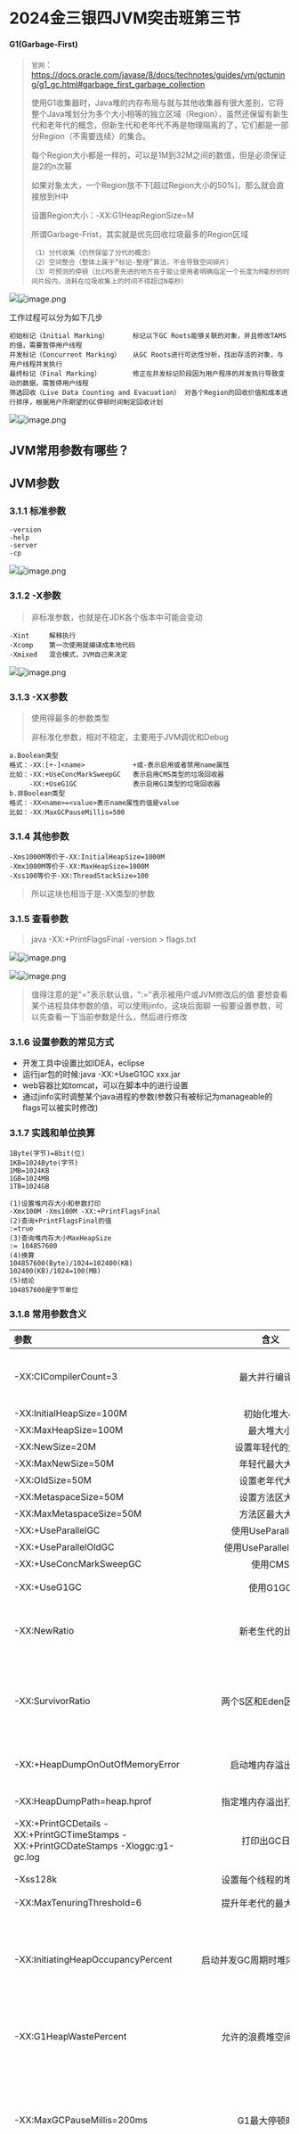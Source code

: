# 2024金三银四JVM突击班第三节

#### G1(Garbage-First)

> `官网`： https://docs.oracle.com/javase/8/docs/technotes/guides/vm/gctuning/g1_gc.html#garbage_first_garbage_collection
>
> 使用G1收集器时，Java堆的内存布局与就与其他收集器有很大差别，它将整个Java堆划分为多个大小相等的独立区域（Region），虽然还保留有新生代和老年代的概念，但新生代和老年代不再是物理隔离的了，它们都是一部分Region（不需要连续）的集合。
>
> 每个Region大小都是一样的，可以是1M到32M之间的数值，但是必须保证是2的n次幂
>
> 如果对象太大，一个Region放不下[超过Region大小的50%]，那么就会直接放到H中
>
> 设置Region大小：-XX:G1HeapRegionSize=<N>M
>
> 所谓Garbage-Frist，其实就是优先回收垃圾最多的Region区域
>
> ```
> （1）分代收集（仍然保留了分代的概念）
> （2）空间整合（整体上属于“标记-整理”算法，不会导致空间碎片）
> （3）可预测的停顿（比CMS更先进的地方在于能让使用者明确指定一个长度为M毫秒的时间片段内，消耗在垃圾收集上的时间不得超过N毫秒）
> ```

![](images/35.png)![image.png](https://fynotefile.oss-cn-zhangjiakou.aliyuncs.com/fynote/fyfile/1463/1710569341074/a6251e9469c447dea2b5365116cfdf8a.png)

工作过程可以分为如下几步

```
初始标记（Initial Marking）      标记以下GC Roots能够关联的对象，并且修改TAMS的值，需要暂停用户线程
并发标记（Concurrent Marking）   从GC Roots进行可达性分析，找出存活的对象，与用户线程并发执行
最终标记（Final Marking）        修正在并发标记阶段因为用户程序的并发执行导致变动的数据，需暂停用户线程
筛选回收（Live Data Counting and Evacuation） 对各个Region的回收价值和成本进行排序，根据用户所期望的GC停顿时间制定回收计划
```

![](images/36.png)![image.png](https://fynotefile.oss-cn-zhangjiakou.aliyuncs.com/fynote/fyfile/1463/1710569341074/b4a617dc5ffd4da294d4be0fe400b6a4.png)

## JVM常用参数有哪些？

## JVM参数

### 3.1.1 标准参数

```
-version
-help
-server
-cp
```

![](images/37.png)![image.png](https://fynotefile.oss-cn-zhangjiakou.aliyuncs.com/fynote/fyfile/1463/1677915268044/aad767aa05404131b5617b415764f6ec.png)

### 3.1.2 -X参数

> 非标准参数，也就是在JDK各个版本中可能会变动

```
-Xint     解释执行
-Xcomp    第一次使用就编译成本地代码
-Xmixed   混合模式，JVM自己来决定
```

![](images/38.png)![image.png](https://fynotefile.oss-cn-zhangjiakou.aliyuncs.com/fynote/fyfile/1463/1677915268044/d65086d93881426483bda40f576cd219.png)

### 3.1.3 -XX参数

> 使用得最多的参数类型
>
> 非标准化参数，相对不稳定，主要用于JVM调优和Debug

```
a.Boolean类型
格式：-XX:[+-]<name>            +或-表示启用或者禁用name属性
比如：-XX:+UseConcMarkSweepGC   表示启用CMS类型的垃圾回收器
	 -XX:+UseG1GC              表示启用G1类型的垃圾回收器
b.非Boolean类型
格式：-XX<name>=<value>表示name属性的值是value
比如：-XX:MaxGCPauseMillis=500   
```

### 3.1.4 其他参数

```
-Xms1000M等价于-XX:InitialHeapSize=1000M
-Xmx1000M等价于-XX:MaxHeapSize=1000M
-Xss100等价于-XX:ThreadStackSize=100
```

> 所以这块也相当于是-XX类型的参数

### 3.1.5 查看参数

> java -XX:+PrintFlagsFinal -version > flags.txt

![](images/39.png)![image.png](https://fynotefile.oss-cn-zhangjiakou.aliyuncs.com/fynote/fyfile/1463/1677915268044/62dcc3fda07d4e71b5c0a63ab80a410c.png)

![](images/40.png)![image.png](https://fynotefile.oss-cn-zhangjiakou.aliyuncs.com/fynote/fyfile/1463/1677915268044/2c05bca3c4f344c497074dd768d1efef.png)

> 值得注意的是"="表示默认值，":="表示被用户或JVM修改后的值
> 要想查看某个进程具体参数的值，可以使用jinfo，这块后面聊
> 一般要设置参数，可以先查看一下当前参数是什么，然后进行修改

### 3.1.6 设置参数的常见方式

* 开发工具中设置比如IDEA，eclipse
* 运行jar包的时候:java  -XX:+UseG1GC xxx.jar
* web容器比如tomcat，可以在脚本中的进行设置
* 通过jinfo实时调整某个java进程的参数(参数只有被标记为manageable的flags可以被实时修改)

### 3.1.7 实践和单位换算

```
1Byte(字节)=8bit(位)
1KB=1024Byte(字节)
1MB=1024KB
1GB=1024MB
1TB=1024GB
```

```
(1)设置堆内存大小和参数打印
-Xmx100M -Xms100M -XX:+PrintFlagsFinal
(2)查询+PrintFlagsFinal的值
:=true
(3)查询堆内存大小MaxHeapSize
:= 104857600
(4)换算
104857600(Byte)/1024=102400(KB)
102400(KB)/1024=100(MB)
(5)结论
104857600是字节单位
```

### 3.1.8 常用参数含义

| 参数                                                                                |                                                 含义                                                 |                                                                    说明                                                                    |
| :---------------------------------------------------------------------------------- | :---------------------------------------------------------------------------------------------------: | :-----------------------------------------------------------------------------------------------------------------------------------------: |
| -XX:CICompilerCount=3                                                               |                                            最大并行编译数                                            |                               如果设置大于1，虽然编译速度会提高，但是同样影响系统稳定性，会增加JVM崩溃的可能                               |
| -XX:InitialHeapSize=100M                                                            |                                             初始化堆大小                                             |                                                                简写-Xms100M                                                                |
| -XX:MaxHeapSize=100M                                                                |                                              最大堆大小                                              |                                                                简写-Xms100M                                                                |
| -XX:NewSize=20M                                                                     |                                           设置年轻代的大小                                           |                                                                                                                                            |
| -XX:MaxNewSize=50M                                                                  |                                            年轻代最大大小                                            |                                                                                                                                            |
| -XX:OldSize=50M                                                                     |                                            设置老年代大小                                            |                                                                                                                                            |
| -XX:MetaspaceSize=50M                                                               |                                            设置方法区大小                                            |                                                                                                                                            |
| -XX:MaxMetaspaceSize=50M                                                            |                                            方法区最大大小                                            |                                                                                                                                            |
| -XX:+UseParallelGC                                                                  |                                           使用UseParallelGC                                           |                                                             新生代，吞吐量优先                                                             |
| -XX:+UseParallelOldGC                                                               |                                         使用UseParallelOldGC                                         |                                                             老年代，吞吐量优先                                                             |
| -XX:+UseConcMarkSweepGC                                                             |                                                使用CMS                                                |                                                            老年代，停顿时间优先                                                            |
| -XX:+UseG1GC                                                                        |                                               使用G1GC                                               |                                                        新生代，老年代，停顿时间优先                                                        |
| -XX:NewRatio                                                                        |                                            新老生代的比值                                            |                                   比如-XX:Ratio=4，则表示新生代:老年代=1:4，也就是新生代占整个堆内存的1/5                                   |
| -XX:SurvivorRatio                                                                   |                                         两个S区和Eden区的比值                                         |                               比如-XX:SurvivorRatio=8，也就是(S0+S1):Eden=2:8，也就是一个S占整个新生代的1/10                               |
| -XX:+HeapDumpOnOutOfMemoryError                                                     |                                          启动堆内存溢出打印                                          |                                             当JVM堆内存发生溢出时，也就是OOM，自动生成dump文件                                             |
| -XX:HeapDumpPath=heap.hprof                                                         |                                        指定堆内存溢出打印目录                                        |                                                    表示在当前目录生成一个heap.hprof文件                                                    |
| -XX:+PrintGCDetails -XX:+PrintGCTimeStamps -XX:+PrintGCDateStamps -Xloggc:g1-gc.log |                                             打印出GC日志                                             |                                                  可以使用不同的垃圾收集器，对比查看GC情况                                                  |
| -Xss128k                                                                            |                                        设置每个线程的堆栈大小                                        |                                                            经验值是3000-5000最佳                                                            |
| -XX:MaxTenuringThreshold=6                                                          |                                        提升年老代的最大临界值                                        |                                                                 默认值为 15                                                                 |
| -XX:InitiatingHeapOccupancyPercent                                                  |                                    启动并发GC周期时堆内存使用占比                                    |     G1之类的垃圾收集器用它来触发并发GC周期,基于整个堆的使用率,而不只是某一代内存的使用比. 值为 0 则表示”一直执行GC循环”. 默认值为 45.     |
| -XX:G1HeapWastePercent                                                              |                                        允许的浪费堆空间的占比                                        |                                       默认是10%，如果并发标记可回收的空间小于10%,则不会触发MixedGC。                                       |
| -XX:MaxGCPauseMillis=200ms                                                          |                                            G1最大停顿时间                                            | 暂停时间不能太小，太小的话就会导致出现G1跟不上垃圾产生的速度。最终退化成Full GC。所以对这个参数的调优是一个持续的过程，逐步调整到最佳状态。 |
| -XX:ConcGCThreads=n                                                                 |                                     并发垃圾收集器使用的线程数量                                     |                                                       默认值随JVM运行的平台不同而不同                                                       |
| -XX:G1MixedGCLiveThresholdPercent=65                                                |                            混合垃圾回收周期中要包括的旧区域设置占用率阈值                            |                                                              默认占用率为 65%                                                              |
| -XX:G1MixedGCCountTarget=8                                                          | 设置标记周期完成后，对存活数据上限为 G1MixedGCLIveThresholdPercent 的旧区域执行混合垃圾回收的目标次数 |                                         默认8次混合垃圾回收，混合回收的目标是要控制在此目标次数以内                                         |
| -XX:G1OldCSetRegionThresholdPercent=1                                               |                               描述Mixed GC时，Old Region被加入到CSet中                               |                                                默认情况下，G1只把10%的Old Region加入到CSet中                                                |
|                                                                                     |                                                                                                      |                                                                                                                                            |

## JVM常用命令有哪些

### jps

> 查看java进程

```
The jps command lists the instrumented Java HotSpot VMs on the target system. The command is limited to reporting information on JVMs for which it has the access permissions.
```

![](images/41.png)![image.png](https://fynotefile.oss-cn-zhangjiakou.aliyuncs.com/fynote/fyfile/1463/1655274390025/fcaee39e479c4d078f16ecb325619c53.png)

### jinfo

> （1）实时查看和调整JVM配置参数

```
The jinfo command prints Java configuration information for a specified Java process or core file or a remote debug server. The configuration information includes Java system properties and Java Virtual Machine (JVM) command-line flags.
```

> （2）查看用法
>
> jinfo -flag name PID     查看某个java进程的name属性的值

```
jinfo -flag MaxHeapSize PID 
jinfo -flag UseG1GC PID
```

![](images/42.png)![image.png](https://fynotefile.oss-cn-zhangjiakou.aliyuncs.com/fynote/fyfile/1463/1655274390025/4be28005e8a244f7b357d277a9244dbe.png)

> （3）修改
>
> **参数只有被标记为manageable的flags可以被实时修改**

```
jinfo -flag [+|-] PID
jinfo -flag <name>=<value> PID
```

> （4）查看曾经赋过值的一些参数

```
jinfo -flags PID
```

![](images/43.png)![image.png](https://fynotefile.oss-cn-zhangjiakou.aliyuncs.com/fynote/fyfile/1463/1655274390025/01493e1542304c32af3dd5e5dfdcaf39.png)

### jstat

> （1）查看虚拟机性能统计信息

```
The jstat command displays performance statistics for an instrumented Java HotSpot VM. The target JVM is identified by its virtual machine identifier, or vmid option.
```

> （2）查看类装载信息

```
jstat -class PID 1000 10   查看某个java进程的类装载信息，每1000毫秒输出一次，共输出10次
```

![](images/44.png)![image.png](https://fynotefile.oss-cn-zhangjiakou.aliyuncs.com/fynote/fyfile/1463/1655274390025/f672e595715a452bb7a3abd3301c74d0.png)

> （3）查看垃圾收集信息

```
jstat -gc PID 1000 10
```

![](images/45.png)![image.png](https://fynotefile.oss-cn-zhangjiakou.aliyuncs.com/fynote/fyfile/1463/1655274390025/06ce7f95993346b283c7f2f86fe1516f.png)

### jstack

> （1）查看线程堆栈信息

```
The jstack command prints Java stack traces of Java threads for a specified Java process, core file, or remote debug server.
```

> （2）用法

```
jstack PID
```

![](images/46.png)![image.png](https://fynotefile.oss-cn-zhangjiakou.aliyuncs.com/fynote/fyfile/1463/1655274390025/f3a09e00012043baafea183e17291d48.png)

> (4)排查死锁案例

* DeadLockDemo

```java
//运行主类
public class DeadLockDemo
{
    public static void main(String[] args)
    {
        DeadLock d1=new DeadLock(true);
        DeadLock d2=new DeadLock(false);
        Thread t1=new Thread(d1);
        Thread t2=new Thread(d2);
        t1.start();
        t2.start();
    }
}
//定义锁对象
class MyLock{
    public static Object obj1=new Object();
    public static Object obj2=new Object();
}
//死锁代码
class DeadLock implements Runnable{
    private boolean flag;
    DeadLock(boolean flag){
        this.flag=flag;
    }
    public void run() {
        if(flag) {
            while(true) {
                synchronized(MyLock.obj1) {
                    System.out.println(Thread.currentThread().getName()+"----if获得obj1锁");
                    synchronized(MyLock.obj2) {
                        System.out.println(Thread.currentThread().getName()+"----if获得obj2锁");
                    }
                }
            }
        }
        else {
            while(true){
                synchronized(MyLock.obj2) {
                    System.out.println(Thread.currentThread().getName()+"----否则获得obj2锁");
                    synchronized(MyLock.obj1) {
                        System.out.println(Thread.currentThread().getName()+"----否则获得obj1锁");

                    }
                }
            }
        }
    }
}
```

* 运行结果

![](images/47.png)![image.png](https://fynotefile.oss-cn-zhangjiakou.aliyuncs.com/fynote/fyfile/1463/1655274390025/518fbc7a34494f1e91d914f5b8e2de8f.png)

* jstack分析

![](images/48.png)![image.png](https://fynotefile.oss-cn-zhangjiakou.aliyuncs.com/fynote/fyfile/1463/1655274390025/b2a12fc243fa43248a12df586ee1df5a.png)

> 把打印信息拉到最后可以发现

![](images/49.png)![image.png](https://fynotefile.oss-cn-zhangjiakou.aliyuncs.com/fynote/fyfile/1463/1655274390025/9e2c9900320244d4a8ed33f3e64a117a.png)

### jmap

> （1）生成堆转储快照

```
The jmap command prints shared object memory maps or heap memory details of a specified process, core file, or remote debug server.
```

> （2）打印出堆内存相关信息

```
jmap -heap PID
```

```
jinfo -flag UsePSAdaptiveSurvivorSizePolicy 35352
-XX:SurvivorRatio=8
```

![](images/50.png)![image.png](https://fynotefile.oss-cn-zhangjiakou.aliyuncs.com/fynote/fyfile/1463/1655274390025/ac32aa9fcc89458eb5cac86209bdfa0a.png)

> （3）dump出堆内存相关信息

```
jmap -dump:format=b,file=heap.hprof PID
```

![](images/51.png)![image.png](https://fynotefile.oss-cn-zhangjiakou.aliyuncs.com/fynote/fyfile/1463/1655274390025/837bbf874f234b6f9a2f432c31eedbc6.png)

> （4）要是在发生堆内存溢出的时候，能自动dump出该文件就好了

一般在开发中，JVM参数可以加上下面两句，这样内存溢出时，会自动dump出该文件

-XX:+HeapDumpOnOutOfMemoryError     -XX:HeapDumpPath=heap.hprof

```
设置堆内存大小: -Xms20M -Xmx20M
启动，然后访问localhost:9090/heap，使得堆内存溢出
```

## JVM常用参数以及垃圾收集器常见参数（一般会问你怎么调整的垃圾收集器的具体参数，上节课是泛参数）：

## JVM调优  调整某些参数 为了让程序达到硬件性能瓶颈

### GC常用参数（一般各个垃圾收集器都可以使用的一些打印类参数以及大（类似于堆内存大小这种）参数）

-Xmx：设置堆的最大值，一般为操作系统的 2/3 大小   MaxHeapSize

-Xms：设置堆的初始值，一般设置成和 Xmx 一样的大小来避免动态扩容。  InitialHeapSize

项目启动直接Full GC

-Xmn：表示年轻代的大小，默认新生代占堆大小的 1/3。高并发、对象快消亡场景可适当加大这个区域，对半，或者更多，都是可以的。但是在 G1 下，就不用再设置这个值了，它会自动调整。

-Xss：用于设置栈的大小，默认为 1M，如果代码中局部变量不多，可设置成256K节约空间。

-XX:+UseTLAB		使用TLAB，默认打开

-XX:+PrintTLAB	打印TLAB的使用情况

-XX:TLABSize		设置TLAB大小

-XX:+DisableExplicitGC		启用用于禁用对的调用处理的选项System.gc()

-XX:+PrintGC			查看GC基本信息

-XX:+PrintGCDetails		查看GC详细信息

-XX:+PrintHeapAtGC		每次一次GC后，都打印堆信息

-XX:+PrintGCTimeStamps	启用在每个GC上打印时间戳的功能

-XX:+PrintGCApplicationConcurrentTime	打印应用程序时间(低)

-XX:+PrintGCApplicationStoppedTime 	打印暂停时长（低）

-XX:+PrintReferenceGC 	记录回收了多少种不同引用类型的引用（重要性低）

-verbose:class		类加载详细过程

-XX:+PrintVMOptions	可在程序运行时，打印虚拟机接受到的命令行显示参数

-XX:+PrintFlagsFinal -XX:+PrintFlagsInitial	打印所有的JVM参数、查看所有JVM参数启动的初始值（必须会用）

-XX:MaxTenuringThreshold

升代（分代）年龄，这个值在CMS 下默认为 6，G1 下默认为 15，这个值和我们前面提到的对象提升有关，改动效果会比较明显。对象的年龄分布可以使用 -XX:+PrintTenuringDistribution 打印，如果后面几代的大小总是差不多，证明过了某个年龄后的对象总能晋升到老生代，就可以把晋升阈值设小。

### Parallel常用参数

**-XX:SurvivorRatio    你要讲的出道理**

设置伊甸园空间大小与幸存者空间大小之间的比率。默认情况下，此选项设置为**8**

**-XX:PreTenureSizeThreshold       对象到达一定的限定值的时候  会直接进入老年代**

大对象到底多大，大于这个值的参数直接在老年代分配

**-XX:MaxTenuringThreshold**

升代年龄，最大值15   **并行（吞吐量）收集器的默认值为**15，而CMS收集器的默认值为6。

**-XX:+ParallelGCThreads**

并行收集器的线程数，同样适用于**CMS**，一般设为和CPU核数相同          N+1

**-XX:+UseAdaptiveSizePolicy**

自动选择各区大小比例

### **CMS常用参数**

**-XX:+UseConcMarkSweepGC**

**启用**CMS垃圾回收器

**-XX:+ParallelGCThreads**

并行收集器的线程数，同样适用于**CMS**，一般设为和CPU核数相同

**-XX:CMSInitiatingOccupancyFraction           并发失败的模式**

**使用多少比例的老年代后开始**CMS收集，默认是68%(近似值)，如果频繁发生SerialOld卡顿，应该调小，（频繁CMS回收）

**-XX:+UseCMSCompactAtFullCollection**

**在**FGC时进行压缩

**-XX:CMSFullGCsBeforeCompaction**

**多少次**FGC之后进行压缩

**-XX:+CMSClassUnloadingEnabled**

使用并发标记扫描（**CMS**）垃圾收集器时，启用类卸载。默认情况下启用此选项。

**-XX:CMSInitiatingPermOccupancyFraction**

**达到什么比例时进行**Perm Space回收，**JDK 8**中不推荐使用此选项，不能替代。

-XX:GCTimeRatio

设置**GC**时间占用程序运行时间的百分比（不推荐使用）

**-XX:MaxGCPauseMillis**

停顿时间，是一个建议时间，**GC**会尝试用各种手段达到这个时间，比如减小年轻代

### **G1常用参数**

**-XX:+UseG1GC**

启用G1垃圾收集器

**-XX:MaxGCPauseMillis**

**设置最大**GC暂停时间的目标（以毫秒为单位）。这是一个软目标，并且JVM将尽最大的努力（G1会尝试调整Young区的块数来）来实现它。默认情况下，没有最大暂停时间值。

**-XX:GCPauseIntervalMillis**

GC的间隔时间

**-XX:+G1HeapRegionSize         你的堆内存小于2G的时候       4C8G起步**

**单个Region大小，取值是1M-32M，建议逐渐增大该值，**1 2 4 8 16 32**。随着size增加，垃圾的存活时间更长，GC间隔更长，但每次GC的时间也会更长-XX:G1NewSizePercent**		**新生代最小比例，默认为**1/2000

**-XX:G1MaxNewSizePercent**

**新生代最大比例，默认为**60%

**-XX:GCTimeRatioGC**

时间建议比例，**G1**会根据这个值调整堆空间

**-XX:ConcGCThreads**

初始标记线程数量

**-XX:InitiatingHeapOccupancyPercent**

**启动**G1**的堆空间占用比例，根据整个堆的占用而触发并发**GC周期

## **亿级流量电商系统JVM调优**

### **亿级流量系统**

![](file:///C:\Users\root\AppData\Local\Temp\ksohtml19504\wps1.jpg)![image.png](https://fynotefile.oss-cn-zhangjiakou.aliyuncs.com/fynote/fyfile/1463/1693753462070/050e154e614f4cccb4b8e4799a16a960.png)

亿级流量系统，其实就是每天点击量在亿级的系统，根据淘宝的一个官方的数据分析。

每个用户一次浏览点击20~40次之间，推测出每日活跃用户（日活用户）在500万左右。

同时结合淘宝的一个点击数据，可以发现，能够付费的也就是橙色的部分（cart）的用户，比例只有10%左右。

90%的用户仅仅是浏览，那么我们可以通过图片缓存、Redis缓存等技术，我们可以把90%的用户解决掉。

10%的付费用户，大概算出来是每日成交50万单左右。

![image.png](https://fynotefile.oss-cn-zhangjiakou.aliyuncs.com/fynote/fyfile/1463/1693753462070/c5d531e3725d44b4b35ae45b97fbbc7d.png)

![](file:///C:\Users\root\AppData\Local\Temp\ksohtml19504\wps2.jpg)![image.png](https://fynotefile.oss-cn-zhangjiakou.aliyuncs.com/fynote/fyfile/1463/1693753462070/2510d2a18cf8484cbc3d6b241af31655.png)

#### **GC**预估

如果是普通业务，一般处理时间比较平缓，大概在3,4个小时处理，算出来每秒只有几十单，这个一般的应用可以处理过来（不需要JVM预估调优）

另外电商系统中有大促场景（秒杀、限时抢购等），一般这种业务是几种在几分钟。我们算出来大约每秒2000单左右的数据，

承受大促场景的使用4台服务器（使用负载均衡）。每台订单服务器也就是大概500单/秒

我们测试发现，每个订单处理过程中会占据0.2MB大小的空间（什么订单信息、优惠券、支付信息等等），那么一台服务器每秒产生100M的内存空间，这些对象基本上都是朝生夕死，也就是1秒后都会变成垃圾对象。

![](file:///C:\Users\root\AppData\Local\Temp\ksohtml19504\wps3.jpg)![image.png](https://fynotefile.oss-cn-zhangjiakou.aliyuncs.com/fynote/fyfile/1463/1693753462070/b51677ca2c9049858c6bf371adbe0e69.png)

加入我们设置堆的空间最大值为3个G，我们按照默认情况下的设置，新生代1/3的堆空间，老年代2/3的堆空间。Eden:S0:S1=8:1:1

我们推测出，old区=2G,Eden区=800M,S0=S1=100M

根据对象的分配原则（对象优先在Eden区进行分配），由此可得，8秒左右Eden区空间满了。

每8秒触发一个MinorGC（新生代垃圾回收），这次MinorGC时，JVM要STW，但是这个时候有100M的对象是不能回收的（线程暂停，对象需要1秒后都会变成垃圾对象），那么就会有100M的对象在本次不能被回收（只有下次才能被回收掉）

所以经过本次垃圾回收后。本次存活的100M对象会进入S0区，但是由于另外一个JVM对象分配原则（如果在Survivor空间中相同年龄所有对象大小的总和大于Survivor空间的一半，年龄大于或等于该年龄的对象就可以直接进入老年代，无须等到MaxTenuringThreshold中要求的年龄）

所以这样的对象本质上不会进去Survivor区，而是进入老年代

![](file:///C:\Users\root\AppData\Local\Temp\ksohtml19504\wps4.jpg)![image.png](https://fynotefile.oss-cn-zhangjiakou.aliyuncs.com/fynote/fyfile/1463/1693753462070/c7759e1487324ad7a3cd469a609a5144.png)

![](file:///C:\Users\root\AppData\Local\Temp\ksohtml19504\wps5.jpg)

所以我们推算，大概每个8秒会有100M的对象进入老年代。大概20*8=160秒，也就是2分40秒左右old区就会满掉，就会触发一次FullGC,一般来说，这次FullGC是可以避免的，同时由于FullGC不单单回收老年代+新生代，还要回收元空间，这些FullGC的时间可能会比较长（老年代回收的朝生夕死的对象，使用标记清除/标记整理算法决定了效率并不高,同时元空间也要回收一次，进一步加大GC时间）。

所以问题的根本就是做到如何避免没有必要的FullGC

#### **GC****预估****调优**

我们在项目中加入VM参数：

-Xms3072M -Xmx3072M -Xmn2048M  -XX:SurvivorRatio=7

-Xss256K -XX:MetaspaceSize= 128M -XX:MaxMetaspaceSize= 128M

-XX:MaxTenuringThreshold=2

-XX:ParallelGCThreads=8

-XX:+UseConcMarkSweepGC

1、首先看一下堆空间：old区=1G，Eden区=1.4G,S0=S1=300M

![](file:///C:\Users\root\AppData\Local\Temp\ksohtml19504\wps6.jpg)![image.png](https://fynotefile.oss-cn-zhangjiakou.aliyuncs.com/fynote/fyfile/1463/1693753462070/b3010e87b1814d05845d49c3b7af6dc5.png)

1、那么第一点，Eden区大概需要14秒才能填满，填满之后，100M的存活对象会进入S0区（由于这个区域变大，不会触发动态年龄判断）

![](file:///C:\Users\root\AppData\Local\Temp\ksohtml19504\wps7.jpg)

2、再过14秒，Eden区，填满之后，还是剩余100M的对象要进入S1区。但是由于原来的100M已经是垃圾了（过了14秒了），所以，S1也只会有Eden区过来的100M对象，S0的100M已经别回收，也不会触发动态年龄判断。

![](file:///C:\Users\root\AppData\Local\Temp\ksohtml19504\wps8.jpg)![image.png](https://fynotefile.oss-cn-zhangjiakou.aliyuncs.com/fynote/fyfile/1463/1693753462070/c12626a0a380470da8c7361ace99ad37.png)

![](file:///C:\Users\root\AppData\Local\Temp\ksohtml19504\wps9.jpg)

3、反反复复，这样就没有对象会进入old区，就不会触发FullGC,同时我们的MinorGC的频次也由之前的8秒变为14秒，虽然空间加大，但是换来的还是GC的总时间会减少。

![image.png](https://fynotefile.oss-cn-zhangjiakou.aliyuncs.com/fynote/fyfile/1463/1693753462070/2e9743a5944c4ed9a238f1bb4a77609b.png)

4、-Xss256K -XX:MetaspaceSize= 128M -XX:MaxMetaspaceSize= 128M  栈一般情况下很少用到1M。所以为了线程占用内存更少，我们可以减少到256K

元空间一般启动后就不会有太多的变化，我们可以设定为128M，节约内存空间。

5、-XX:MaxTenuringThreshold=2  这个是分代年龄（年龄为2就可以进入老年代），因为我们基本上都使用的是Spring架构，Spring中很多的bean是长期要存活的，没有必要在Survivor区过渡太久，所以可以设定为2，让大部分的Spring的内部的一些对象进入老年代。

6、-XX:ParallelGCThreads=8  线程数可以根据你的服务器资源情况来设定（要速度快的话可以设置大点，根据CPU的情况来定，一般设置成CPU的整数倍）

![](file:///C:\Users\root\AppData\Local\Temp\ksohtml19504\wps10.jpg)

7、-XX:+UseConcMarkSweepGC  因为这个业务响应时间优先的，所以还是可以使用CMS垃圾回收器或者G1垃圾回收器。

![image.png](https://fynotefile.oss-cn-zhangjiakou.aliyuncs.com/fynote/fyfile/1463/1693753462070/1022aa7273f44f6d82ae1246f8c49492.png)

8、-XX:+UseConcMarkSweepGC  因为这个业务响应时间优先的，所以还是可以使用CMS垃圾回收器或者G1垃圾回收器。

![image.png](https://fynotefile.oss-cn-zhangjiakou.aliyuncs.com/fynote/fyfile/1463/1693753462070/773b2ce945544dfb8eb5d2111c35024f.png)
